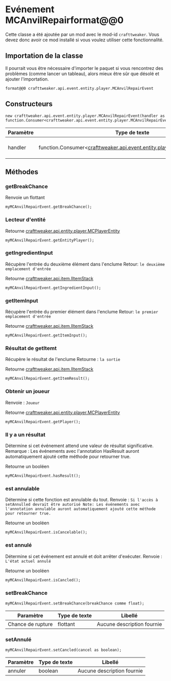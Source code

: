 # Evénement MCAnvilRepairformat@@0

Cette classe a été ajoutée par un mod avec le mod-id `crafttweaker`. Vous devez donc avoir ce mod installé si vous voulez utiliser cette fonctionnalité.

## Importation de la classe
Il pourrait vous être nécessaire d'importer le paquet si vous rencontrez des problèmes (comme lancer un tableau), alors mieux être sûr que désolé et ajouter l'importation.
```zenscript
format@@0 crafttweaker.api.event.entity.player.MCAnvilRepairEvent
```

## Constructeurs
```zenscript
new crafttweaker.api.event.entity.player.MCAnvilRepairEvent(handler as function.Consumer<crafttweaker.api.event.entity.player.MCAnvilRepairEvent>);
```
| Paramètre | Type de texte                                                                                                                     | Libellé                    |
| --------- | --------------------------------------------------------------------------------------------------------------------------------- | -------------------------- |
| handler   | function.Consumer<[crafttweaker.api.event.entity.player.MCAnvilRepairEvent](/vanilla/api/event/entity/player/MCAnvilRepairEvent)> | Aucune description fournie |



## Méthodes
### getBreakChance

Renvoie un flottant

```zenscript
myMCAnvilRepairEvent.getBreakChance();
```

### Lecteur d'entité

Retourne [crafttweaker.api.entity.player.MCPlayerEntity](/vanilla/api/entity/player/MCPlayerEntity)

```zenscript
myMCAnvilRepairEvent.getEntityPlayer();
```

### getIngredientInput

Récupère l'entrée du deuxième élément dans l'enclume Retour: `le deuxième emplacement d'entrée`

Retourne [crafttweaker.api.item.IItemStack](/vanilla/api/items/IItemStack)

```zenscript
myMCAnvilRepairEvent.getIngredientInput();
```

### getItemInput

Récupère l'entrée du premier élément dans l'enclume Retour: `le premier emplacement d'entrée`

Retourne [crafttweaker.api.item.IItemStack](/vanilla/api/items/IItemStack)

```zenscript
myMCAnvilRepairEvent.getItemInput();
```

### Résultat de getItemt

Récupère le résultat de l'enclume Retourne : `la sortie`

Retourne [crafttweaker.api.item.IItemStack](/vanilla/api/items/IItemStack)

```zenscript
myMCAnvilRepairEvent.getItemResult();
```

### Obtenir un joueur

Renvoie : `Joueur`

Retourne [crafttweaker.api.entity.player.MCPlayerEntity](/vanilla/api/entity/player/MCPlayerEntity)

```zenscript
myMCAnvilRepairEvent.getPlayer();
```

### Il y a un résultat

Détermine si cet événement attend une valeur de résultat significative. Remarque : Les événements avec l'annotation HasResult auront automatiquement ajouté cette méthode pour retourner true.

Retourne un booléen

```zenscript
myMCAnvilRepairEvent.hasResult();
```

### est annulable

Détermine si cette fonction est annulable du tout. Renvoie : `Si l'accès à setAnnulled devrait être autorisé
 Note:
 Les événements avec l'annotation annulable auront automatiquement ajouté cette méthode pour retourner true.`

Retourne un booléen

```zenscript
myMCAnvilRepairEvent.isCancelable();
```

### est annulé

Détermine si cet événement est annulé et doit arrêter d'exécuter. Renvoie : `L'état actuel annulé`

Retourne un booléen

```zenscript
myMCAnvilRepairEvent.isCancled();
```

### setBreakChance

```zenscript
myMCAnvilRepairEvent.setBreakChance(breakChance comme float);
```

| Paramètre         | Type de texte | Libellé                    |
| ----------------- | ------------- | -------------------------- |
| Chance de rupture | flottant      | Aucune description fournie |


### setAnnulé

```zenscript
myMCAnvilRepairEvent.setCancled(cancel as boolean);
```

| Paramètre | Type de texte | Libellé                    |
| --------- | ------------- | -------------------------- |
| annuler   | boolean       | Aucune description fournie |



